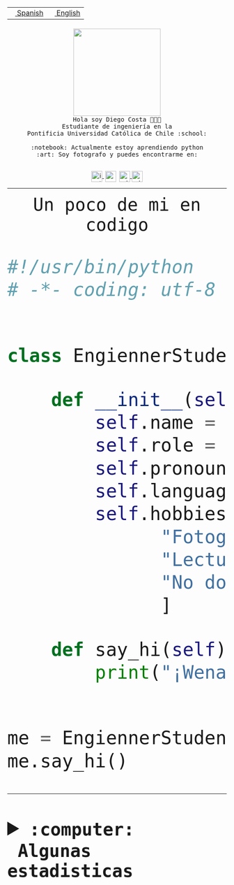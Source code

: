 <table border="0"  align="right">
 <tr><td><a href="README.md"><img src="https://upload.wikimedia.org/wikipedia/commons/thumb/8/89/Bandera_de_Espa%C3%B1a.svg/1200px-Bandera_de_Espa%C3%B1a.svg.png" height="10"> Spanish</a></td>
 <td><a href="README.en.md"><img src="https://upload.wikimedia.org/wikipedia/commons/a/a4/Flag_of_the_United_States.svg" height="10"> English</a></td></tr>
</table><br><br><br>


<p align="center">
  <img src="https://github.com/diegocostares/diegocostares/blob/main/Images/aaa2.gif?raw=true" height="200px" weight="200px">
  <br><samp>
    Hola soy Diego Costa 👨🏻‍💻<br>
    Estudiante de ingeniería en la <br>
    Pontificia Universidad Católica de Chile :school:<br>
  <br>
    :notebook: Actualmente estoy aprendiendo python <br>
    :art: Soy fotografo y puedes encontrarme en: <br>
  <br></samp>
  
</p>

<p align="center">
   <a href="https://instagram.com/diegocosta_no" target="blank">
    <img 
    align="center" src="https://cdn.jsdelivr.net/npm/simple-icons@3.0.1/icons/instagram.svg" alt="instagram" height="25px" width="25px" />
  </a>
  <a style="border: 3px solid; color: white;"href="https://t.me/diegocosta_no" target="blank">
  <img
  align="center" alt="Telegram" width="25px" src="https://icons-for-free.com/iconfiles/png/512/Telegram-1324888767380505522.png" />
</a>
<a href="https://api.whatsapp.com/send?phone=56971897835&text=Hola!" target="blank">
  <img
  align="center" alt="wtsp" width="25px" src="https://img.icons8.com/pastel-glyph/2x/whatsapp--v2.png" />
</a>
<a href="https://www.linkedin.com/in/diego-costa-786249213/" target="blank">
  <img
  align="center" alt="wtsp" width="25px" src="https://img.icons8.com/metro/452/linkedin.png" />
</a>

  </a>
</p>

---


<p align="center"><font size="25"><samp>Un poco de mi en codigo</samp></front></p>


```python
#!/usr/bin/python
# -*- coding: utf-8 -*-


class EngiennerStudent:

    def __init__(self):
        self.name = "Diego Costa"
        self.role = "Estudiante"
        self.pronouns = "he/him"
        self.language_spoken = ["es_CL", "en_US"]
        self.hobbies = [
              "Fotografia",
              "Lectura",
              "No dormir",
              ]

    def say_hi(self):
        print("¡Wena mundo!")


me = EngiennerStudent()
me.say_hi()
```
---
<details>
  <summary><b><samp>:computer: &nbsp;Algunas estadisticas</samp></b></summary>
  <br/></p>

<!--START_SECTION:waka-->
![Code Time](http://img.shields.io/badge/Code%20Time-1%2C065%20hrs-blue)

**Soy nocturno 🦉** 

```text
🌞 Mañana                 55 commits          ░░░░░░░░░░░░░░░░░░░░░░░░░   01.52 % 
🌆 Día                    1157 commits        ████████░░░░░░░░░░░░░░░░░   31.93 % 
🌃 Tarde                  1561 commits        ███████████░░░░░░░░░░░░░░   43.09 % 
🌙 Noche                  850 commits         ██████░░░░░░░░░░░░░░░░░░░   23.46 % 
```
📅 **Soy más productivo los Martes** 

```text
Lunes                    567 commits         ████░░░░░░░░░░░░░░░░░░░░░   15.65 % 
Martes                   644 commits         ████░░░░░░░░░░░░░░░░░░░░░   17.78 % 
Miércoles                473 commits         ███░░░░░░░░░░░░░░░░░░░░░░   13.06 % 
Jueves                   552 commits         ████░░░░░░░░░░░░░░░░░░░░░   15.24 % 
Viernes                  496 commits         ███░░░░░░░░░░░░░░░░░░░░░░   13.69 % 
Sábado                   348 commits         ██░░░░░░░░░░░░░░░░░░░░░░░   09.61 % 
Domingo                  543 commits         ████░░░░░░░░░░░░░░░░░░░░░   14.99 % 
```


📊 **Esta semana me dediqué a** 

```text
🐱‍💻 Proyectos: 
2023-1-S4-Grupo2-Backend 18 hrs 24 mins      ████████████████░░░░░░░░░   65.76 % 
2023-1-S4-Grupo2-IA      3 hrs 35 mins       ███░░░░░░░░░░░░░░░░░░░░░░   12.86 % 
proyecto-grupo-31        3 hrs               ███░░░░░░░░░░░░░░░░░░░░░░   10.75 % 
2023-1-S4-Grupo2-Scraper 2 hrs 41 mins       ██░░░░░░░░░░░░░░░░░░░░░░░   09.61 % 
Unknown Project          12 mins             ░░░░░░░░░░░░░░░░░░░░░░░░░   00.75 % 
```


 Last Updated on 16/06/2023 20:19:33 UTC
<!--END_SECTION:waka-->
  
  

<p align="center"> <img src="https://github-readme-stats.vercel.app/api?username=diegocostares&show_icons=true&theme=ayu-mirage" alt="abhisheknaiidu" /></p>
 
</details>
